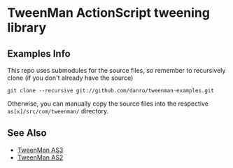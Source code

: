 TweenMan ActionScript tweening library
======================================

Examples Info
-------------

This repo uses submodules for the source files, so remember to recursively clone (if you don't already have the source)
	
	git clone --recursive git://github.com/danro/tweenman-examples.git

Otherwise, you can manually copy the source files into the respective `as[x]/src/com/tweenman/` directory.

See Also
--------

* [TweenMan AS3](http://github.com/danro/tweenman-as3)
* [TweenMan AS2](http://github.com/danro/tweenman-as2)
